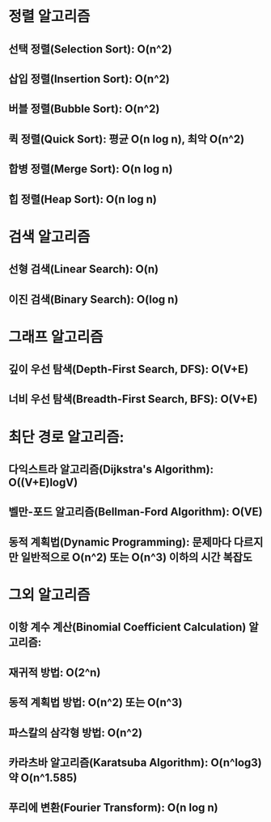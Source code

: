 # 정렬 알고리즘

## 선택 정렬(Selection Sort): O(n^2)
## 삽입 정렬(Insertion Sort): O(n^2)
## 버블 정렬(Bubble Sort): O(n^2)
## 퀵 정렬(Quick Sort): 평균 O(n log n), 최악 O(n^2)
## 합병 정렬(Merge Sort): O(n log n)
## 힙 정렬(Heap Sort): O(n log n)



# 검색 알고리즘
## 선형 검색(Linear Search): O(n)
## 이진 검색(Binary Search): O(log n)


# 그래프 알고리즘
## 깊이 우선 탐색(Depth-First Search, DFS): O(V+E)
## 너비 우선 탐색(Breadth-First Search, BFS): O(V+E)


# 최단 경로 알고리즘:
## 다익스트라 알고리즘(Dijkstra's Algorithm): O((V+E)logV)
## 벨만-포드 알고리즘(Bellman-Ford Algorithm): O(VE)
## 동적 계획법(Dynamic Programming): 문제마다 다르지만 일반적으로 O(n^2) 또는 O(n^3) 이하의 시간 복잡도


# 그외 알고리즘

## 이항 계수 계산(Binomial Coefficient Calculation) 알고리즘:
## 재귀적 방법: O(2^n)
## 동적 계획법 방법: O(n^2) 또는 O(n^3)
## 파스칼의 삼각형 방법: O(n^2)
## 카라츠바 알고리즘(Karatsuba Algorithm): O(n^log3) 약 O(n^1.585)
## 푸리에 변환(Fourier Transform): O(n log n)